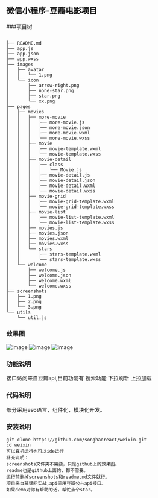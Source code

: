 ## 微信小程序-豆瓣电影项目
###项目树

```

├── README.md
├── app.js
├── app.json
├── app.wxss
├── images
│   ├── avatar
│   │   └── 1.png
│   └── icon
│       ├── arrow-right.png
│       ├── none-star.png
│       ├── star.png
│       └── xx.png
├── pages
│   ├── movies
│   │   ├── more-movie
│   │   │   ├── more-movie.js
│   │   │   ├── more-movie.json
│   │   │   ├── more-movie.wxml
│   │   │   └── more-movie.wxss
│   │   ├── movie
│   │   │   ├── movie-template.wxml
│   │   │   └── movie-template.wxss
│   │   ├── movie-detail
│   │   │   ├── class
│   │   │   │   └── Movie.js
│   │   │   ├── movie-detail.js
│   │   │   ├── movie-detail.json
│   │   │   ├── movie-detail.wxml
│   │   │   └── movie-detail.wxss
│   │   ├── movie-grid
│   │   │   ├── movie-grid-template.wxml
│   │   │   └── movie-grid-template.wxss
│   │   ├── movie-list
│   │   │   ├── movie-list-template.wxml
│   │   │   └── movie-list-template.wxss
│   │   ├── movies.js
│   │   ├── movies.json
│   │   ├── movies.wxml
│   │   ├── movies.wxss
│   │   └── stars
│   │       ├── stars-template.wxml
│   │       └── stars-template.wxss
│   └── welcome
│       ├── welcome.js
│       ├── welcome.json
│       ├── welcome.wxml
│       └── welcome.wxss
├── screenshots
│   ├── 1.png
│   ├── 2.png
│   └── 3.png
└── utils
    └── util.js
```
### 效果图
![image](https://github.com/songhaoreact/weixin/blob/master/screenshots/1.png)
![image](https://github.com/songhaoreact/weixin/blob/master/screenshots/2.png)
![image](https://github.com/songhaoreact/weixin/blob/master/screenshots/3.png)
### 功能说明
接口访问来自豆瓣api,目前功能有
搜索功能
下拉刷新
上拉加载
### 代码说明
部分采用es6语言，组件化，模块化开发。
### 安装说明

```
git clone https://github.com/songhaoreact/weixin.git
cd weixin
可以真机运行也可以ide运行
补充说明：
screenshots文件夹不需要，只是github上的效果图。
readme也是github上面的，都不需要。
运行前删掉screenshots和readme.md文件就行。
项目来自慕课网实战,api采用豆瓣公共api接口。
如果demo对你有帮助的话，帮忙点个star。
```
